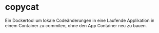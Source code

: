 # copycat
Ein Dockertool um lokale Codeänderungen in eine Laufende Applikation in einem Container zu commiten, ohne den App Container neu zu bauen.
